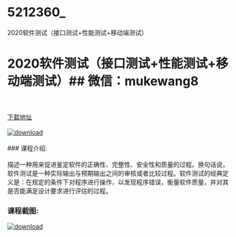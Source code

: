 # 5212360_
2020软件测试（接口测试+性能测试+移动端测试）
# 2020软件测试（接口测试+性能测试+移动端测试）## 微信：mukewang8
<br/></br>[下载地址](http://www.36tz.cn/article/5212360 "下载地址")
<br/></br>[![download](http://36tz.cn/muke_img/2020_04_2-92-300x233.png "下载地址")](http://www.36tz.cn/article/5212360 "下载地址")
<br/></br>### 课程介绍:<br/></br>描述一种用来促进鉴定软件的正确性、完整性、安全性和质量的过程。换句话说，软件测试是一种实际输出与预期输出之间的审核或者比较过程。软件测试的经典定义是：在规定的条件下对程序进行操作，以发现程序错误，衡量软件质量，并对其是否能满足设计要求进行评估的过程。

### 课程截图:
[![download](http://36tz.cn/muke_img/2020_04_1-137.png "下载地址")](http://www.36tz.cn/article/5212360 "下载地址")
